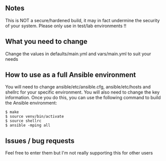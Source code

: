 ## Notes

This is NOT a secure/hardened build, it may in fact undermine the security of your system. Please only use in test/lab environments !!

## What you need to change

Change the values in defaults/main.yml and vars/main.yml to suit your needs

## How to use as a full Ansible environment

You will need to change ansible/etc/ansible.cfg, ansible/etc/hosts and shellrc for your specific environment. You will also need to change the key information. Once you do this, you can use the following command to build the Ansible environment:

```
$ make
$ source venv/bin/activate
$ source shellrc
$ ansible -mping all
```

## Issues / bug requests

Feel free to enter them but I'm not really supporting this for other users
